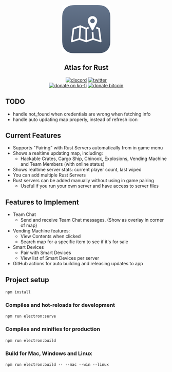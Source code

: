 <p align="center">
<a href="https://github.com/liamcottle/atlas-for-rust"><img src="./public/icon_rounded.png" width="150"></a>
</p>

<h2 align="center">Atlas for Rust</h2>

<p align="center">
<a href="https://discord.com/channels/@me"><img src="https://img.shields.io/badge/Discord-Liam%20Cottle%230001-%237289DA?style=flat&logo=discord" alt="discord"/></a>
<a href="https://twitter.com/liamcottle"><img src="https://img.shields.io/badge/Twitter-@liamcottle-%231DA1F2?style=flat&logo=twitter" alt="twitter"/></a>
<br/>
<a href="https://ko-fi.com/liamcottle"><img src="https://img.shields.io/badge/Donate%20a%20Coffee-liamcottle-yellow?style=flat&logo=buy-me-a-coffee" alt="donate on ko-fi"/></a>
<a href="./donate.md"><img src="https://img.shields.io/badge/Donate%20Bitcoin-3FPBfiEwioWHFix3kZqe5bdU9F5o8mG8dh-%23FF9900?style=flat&logo=bitcoin" alt="donate bitcoin"/></a>
</p>

## TODO

- handle not_found when credentials are wrong when fetching info
- handle auto updating map properly, instead of refresh icon

## Current Features

- Supports "Pairing" with Rust Servers automatically from in game menu
- Shows a realtime updating map, including:
    - Hackable Crates, Cargo Ship, Chinook, Explosions, Vending Machine and Team Members (with online status)
- Shows realtime server stats: current player count, last wiped
- You can add multiple Rust Servers
- Rust servers can be added manually without using in game pairing
    - Useful if you run your own server and have access to server files

## Features to Implement

- Team Chat
    - Send and receive Team Chat messages. (Show as overlay in corner of map)
- Vending Machine features:
    - View Contents when clicked
    - Search map for a specific item to see if it's for sale
- Smart Devices
    - Pair with Smart Devices
    - View list of Smart Devices per server
- GitHub actions for auto building and releasing updates to app

## Project setup

```
npm install
```

### Compiles and hot-reloads for development

```
npm run electron:serve
```

### Compiles and minifies for production

```
npm run electron:build
```

### Build for Mac, Windows and Linux

```
npm run electron:build -- --mac --win --linux
```

